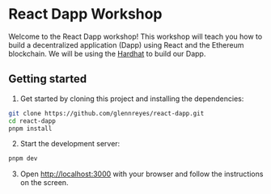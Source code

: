 # React Dapp Workshop

Welcome to the React Dapp workshop! This workshop will teach you how to build a decentralized application (Dapp) using React and the Ethereum blockchain. We will be using the [Hardhat](https://hardhat.org/) to build our Dapp.

## Getting started

1. Get started by cloning this project and installing the dependencies:

```sh
git clone https://github.com/glennreyes/react-dapp.git
cd react-dapp
pnpm install
```

2. Start the development server:

```sh
pnpm dev
```

3. Open [http://localhost:3000](http://localhost:3000) with your browser and follow the instructions on the screen.
